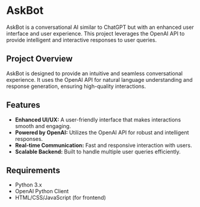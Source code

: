 # AskBot

AskBot is a conversational AI similar to ChatGPT but with an enhanced user interface and user experience. This project leverages the OpenAI API to provide intelligent and interactive responses to user queries.

## Project Overview

AskBot is designed to provide an intuitive and seamless conversational experience. It uses the OpenAI API for natural language understanding and response generation, ensuring high-quality interactions.

## Features

- **Enhanced UI/UX:** A user-friendly interface that makes interactions smooth and engaging.
- **Powered by OpenAI:** Utilizes the OpenAI API for robust and intelligent responses.
- **Real-time Communication:** Fast and responsive interaction with users.
- **Scalable Backend:** Built to handle multiple user queries efficiently.

## Requirements

- Python 3.x
- OpenAI Python Client
- HTML/CSS/JavaScript (for frontend)
